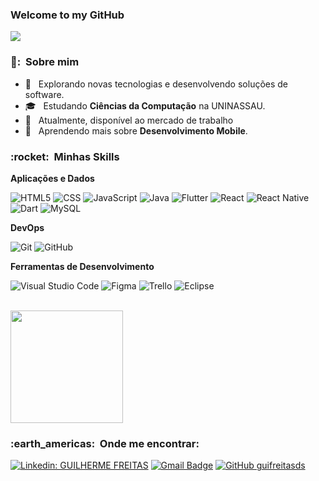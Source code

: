 ### Welcome to my GitHub 


![](https://komarev.com/ghpvc/?username=guifreitasdss&color=006bed)

<h3> 👨: &nbsp;Sobre mim </h3>

- 🤔 &nbsp; Explorando novas tecnologias e desenvolvendo soluções de software.
- 🎓 &nbsp; Estudando **Ciências da Computação** na UNINASSAU.
- 💼 &nbsp; Atualmente, disponível ao mercado de trabalho
- 🌱 &nbsp; Aprendendo mais sobre **Desenvolvimento Mobile**.

<h3> :rocket: &nbsp;Minhas Skills </h3>

**Aplicações e Dados**

  
  ![HTML5](https://img.shields.io/badge/-HTML5-333333?style=flat&logo=HTML5)
  ![CSS](https://img.shields.io/badge/-CSS-333333?style=flat&logo=CSS3&logoColor=1572B6)
  ![JavaScript](https://img.shields.io/badge/-JavaScript-333333?style=flat&logo=javascript)
  ![Java](https://img.shields.io/badge/-Java-333333?style=flat&logo=Java&logoColor=007396)
  ![Flutter](https://img.shields.io/badge/-Flutter-333333?style=flat&logo=Flutter)
  ![React](https://img.shields.io/badge/-React-333333?style=flat&logo=react)
  ![React Native](https://img.shields.io/badge/-React%20Native-333333?style=flat&logo=react)
  ![Dart](https://img.shields.io/badge/-Dart-333333?style=flat&logo=dart&logoColor=007ACC)
  ![MySQL](https://img.shields.io/badge/-MySQL-333333?style=flat&logo=mysql)

**DevOps**

  ![Git](https://img.shields.io/badge/-Git-333333?style=flat&logo=git)
  ![GitHub](https://img.shields.io/badge/-GitHub-333333?style=flat&logo=github)

**Ferramentas de Desenvolvimento**

  ![Visual Studio Code](https://img.shields.io/badge/-Visual%20Studio%20Code-333333?style=flat&logo=visual-studio-code&logoColor=007ACC)
  ![Figma](https://img.shields.io/badge/-Figma-333333?style=flat&logo=figma&logoColor=007ACC)
  ![Trello](https://img.shields.io/badge/-Trello-333333?style=flat&logo=trello&logoColor=007ACC)
  ![Eclipse](https://img.shields.io/badge/-Eclipse-333333?style=flat&logo=eclipse-ide&logoColor=2C2255)


<br/>

<a href="https://github.com/guifreitasds">
  <img height="180em" src="https://github-readme-stats.vercel.app/api?username=guifreitasds&theme=dracula&show_icons=true" />
</a>

<br/>

<h3> :earth_americas: &nbsp;Onde me encontrar: </h3> 

[![Linkedin: GUILHERME FREITAS](https://img.shields.io/badge/-GUILHERME-blue?style=flat-square&logo=Linkedin&logoColor=white&link=https://www.linkedin.com/in/guilherme-freitas-90209a233/)](https://www.linkedin.com/in/guilherme-freitas-90209a233/)
[![Gmail Badge](https://img.shields.io/badge/-guilhermefsantos9@gmail.com-006bed?style=flat-square&logo=Gmail&logoColor=white&link=mailto:guilhermefsantos9@gmail.com)](mailto:guilhermefsantos9@gmail.com)
[![GitHub guifreitasds]( https://img.shields.io/github/followers/guifreitasds?label=follow&style=social)](https://github.com/guifreitasds)


